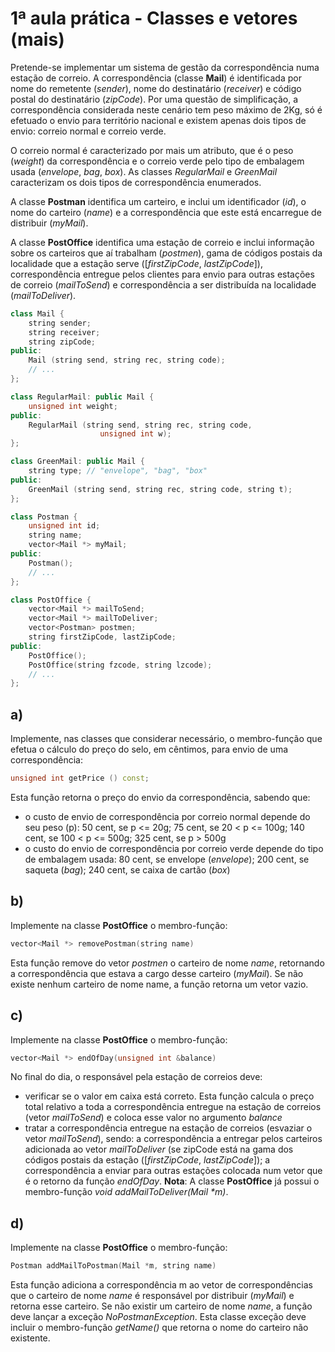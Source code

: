 # 1ª aula prática - Classes e vetores (mais)

Pretende-se implementar um sistema de gestão da correspondência numa estação de correio. A correspondência (classe **Mail**) é identificada por nome do remetente (*sender*), nome do destinatário (*receiver*) e código postal do destinatário (*zipCode*). Por uma questão de simplificação, a correspondência considerada neste cenário tem peso máximo de 2Kg, só é efetuado o envio para território nacional e existem apenas dois tipos de envio: correio normal e correio verde.

O correio normal é caracterizado por mais um atributo, que é o peso (*weight*) da correspondência e o correio verde pelo tipo de embalagem usada (*envelope*, *bag*, *box*). As classes *RegularMail* e *GreenMail* caracterizam os dois tipos de correspondência enumerados.

A classe **Postman** identifica um carteiro, e inclui um identificador (*id*), o nome do carteiro (*name*) e a correspondência que este está encarregue de distribuir (*myMail*).

A classe **PostOffice** identifica uma estação de correio e inclui informação sobre os carteiros que aí trabalham (*postmen*), gama de códigos postais da localidade que a estação serve ([*firstZipCode*, *lastZipCode*]), correspondência entregue pelos clientes para envio para outras estações de correio (*mailToSend*) e correspondência a ser distribuída na localidade (*mailToDeliver*).

```cpp
class Mail {
    string sender;
    string receiver;
    string zipCode;
public:
    Mail (string send, string rec, string code);
    // ...
};
```

```cpp
class RegularMail: public Mail {
    unsigned int weight;
public:
    RegularMail (string send, string rec, string code,
                    unsigned int w);
};
```

```cpp
class GreenMail: public Mail {
    string type; // "envelope", "bag", "box"
public:
    GreenMail (string send, string rec, string code, string t);
};
```

```cpp
class Postman {
    unsigned int id;
    string name;
    vector<Mail *> myMail;
public:
    Postman();
    // ...
};
```

```cpp
class PostOffice {
    vector<Mail *> mailToSend;
    vector<Mail *> mailToDeliver;
    vector<Postman> postmen;
    string firstZipCode, lastZipCode;
public:
    PostOffice();
    PostOffice(string fzcode, string lzcode);
    // ...
};
```

## a)

Implemente, nas classes que considerar necessário, o membro-função que efetua o cálculo do preço do selo, em cêntimos, para envio de uma correspondência:

```cpp
unsigned int getPrice () const;
```

Esta função retorna o preço do envio da correspondência, sabendo que:

- o custo de envio de correspondência por correio normal depende do seu peso (p): 50 cent, se p <= 20g; 75 cent, se 20 < p <= 100g; 140 cent, se 100 < p <= 500g; 325 cent, se p > 500g
- o custo do envio de correspondência por correio verde depende do tipo de embalagem usada: 80 cent, se envelope (*envelope*); 200 cent, se saqueta (*bag*); 240 cent, se caixa de cartão (*box*)

## b)

Implemente na classe **PostOffice** o membro-função:

```cpp
vector<Mail *> removePostman(string name)
```

Esta função remove do vetor *postmen* o carteiro de nome *name*, retornando a correspondência que estava a cargo desse carteiro (*myMail*). Se não existe nenhum carteiro de nome name, a função retorna um vetor vazio.

## c)

Implemente na classe **PostOffice** o membro-função:

```cpp
vector<Mail *> endOfDay(unsigned int &balance)
```

No final do dia, o responsável pela estação de correios deve:

- verificar se o valor em caixa está correto. Esta função calcula o preço total relativo a toda a correspondência entregue na estação de correios (vetor *mailToSend*) e coloca esse valor no argumento *balance*
- tratar a correspondência entregue na estação de correios (esvaziar o vetor *mailToSend*), sendo: a correspondência a entregar pelos carteiros adicionada ao vetor *mailToDeliver* (se zipCode está na gama dos códigos postais da estação ([*firstZipCode*, *lastZipCode*]); a correspondência a enviar para outras estações colocada num vetor que é o retorno da função *endOfDay*. **Nota**: A classe **PostOffice** já possui o membro-função *void addMailToDeliver(Mail \*m)*.

## d)

Implemente na classe **PostOffice** o membro-função:

```cpp
Postman addMailToPostman(Mail *m, string name)
```

Esta função adiciona a correspondência m ao vetor de correspondências que o carteiro de nome *name* é responsável por distribuir (*myMail*) e retorna esse carteiro. Se não existir um carteiro de nome *name*, a função deve lançar a exceção *NoPostmanException*. Esta classe exceção deve incluir o membro-função *getName()* que retorna o nome do carteiro não existente.
